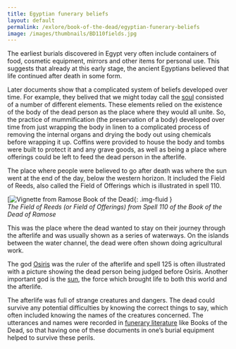 ```yaml
---
title: Egyptian funerary beliefs
layout: default
permalink: /exlore/book-of-the-dead/egyptian-funerary-beliefs
image: /images/thumbnails/BD110fields.jpg
---
```

The earliest burials discovered in Egypt very often include containers of food, cosmetic equipment, mirrors and other items for personal use. This suggests that already at this early stage, the ancient Egyptians believed that life continued after death in some form.

Later documents show that a complicated system of beliefs developed over time. For example, they belived that we might today call the [soul]({{site.baseurl}}/exlore/book-of-the-dead/the-soul-in-ancient-egypt) consisted of a number of different elements. These elements relied on the existence of the body of the dead person as the place where they would all unite. So, the practice of mummification (the preservation of a body) developed over time from just wrapping the body in linen to a complicated process of removing the internal organs and drying the body out using chemicals before wrapping it up. Coffins were provided to house the body and tombs were built to protect it and any grave goods, as well as being a place where offerings could be left to feed the dead person in the afterlife.

The place where people were believed to go after death was where the sun went at the end of the day, below the western horizon. It included the Field of Reeds, also called the Field of Offerings which is illustrated in spell 110.

[![Vignette from Ramose Book of the Dead]({{site.baseurl}}/images/papyrus/BD110fields.jpg){: .img-fluid }  
_The Field of Reeds (or Field of Offerings) from Spell 110 of the Book of the Dead of Ramose_

This was the place where the dead wanted to stay on their journey through the afterlife and was usually shown as a series of waterways. On the islands between the water channel, the dead were often shown doing agricultural work.

The god [Osiris](https://en.wikipedia.org/wiki/Osiris) was the ruler of the afterlife and spell 125 is often illustrated with a picture showing the dead person being judged before Osiris. Another important god is the [sun](https://en.wikipedia.org/wiki/Solar_deity), the force which brought life to both this world and the afterlife.

The afterlife was full of strange creatures and dangers. The dead could survive any potential difficulties by knowing the correct things to say, which often included knowing the names of the creatures concerned. The utterances and names were recorded in [funerary literature]({{site.baseurl}}/explore/book-of-the-dead/funerary-literature) like Books of the Dead, so that having one of these documents in one’s burial equipment helped to survive these perils.
